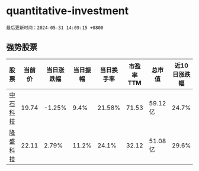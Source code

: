 # quantitative-investment

`最后更新时间：2024-05-31 14:09:15 +0800`

## 强势股票

|股票|当前价|当日涨跌幅|当日振幅|当日换手率|市盈率TTM|总市值|近10日涨跌幅|
|----|----|----|----|----|----|----|----|
|[中石科技](https://xueqiu.com/S/SZ300684)|19.74|-1.25%|9.4%|21.58%|71.53|59.12亿|24.7%|
|[隆盛科技](https://xueqiu.com/S/SZ300680)|22.11|2.79%|11.2%|24.1%|32.12|51.08亿|29.6%|
